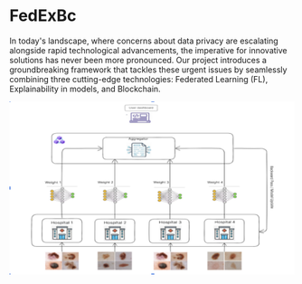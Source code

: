 # FedExBc 

In today's landscape, where concerns about data privacy are escalating alongside rapid technological advancements, the imperative for innovative solutions has never been more pronounced. Our project introduces a groundbreaking framework that tackles these urgent issues by seamlessly combining three cutting-edge technologies: Federated Learning (FL), Explainability in models, and Blockchain.


![Architecture](https://github.com/UdaykiranReddy-1/FedExBC/blob/pytorch/Architecture.png)

